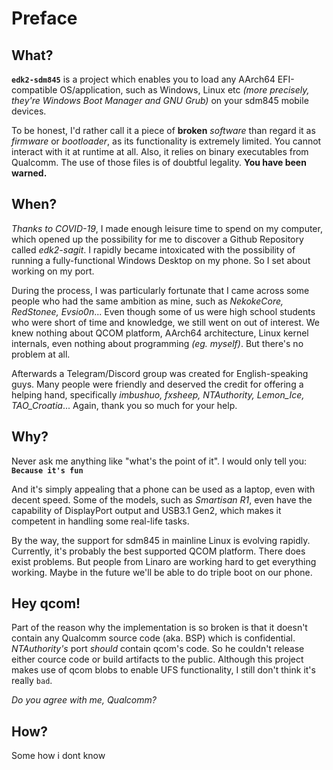 Preface
=======

## What?

**`edk2-sdm845`** is a project which enables you to load any AArch64 EFI-compatible OS/application, such as Windows, Linux etc *(more precisely, they're Windows Boot Manager and GNU Grub)* on your sdm845 mobile devices.

To be honest, I'd rather call it a piece of **broken** *software* than regard it as *firmware* or *bootloader*, as its functionality is extremely limited. You cannot interact with it at runtime at all. Also, it relies on binary executables from Qualcomm. The use of those files is of doubtful legality. **You have been warned.**

## When?

*Thanks to COVID-19*, I made enough leisure time to spend on my computer, which opened up the possibility for me to discover a Github Repository called *edk2-sagit*. I rapidly became intoxicated with the possibility of running a fully-functional Windows Desktop on my phone. So I set about working on my port.

During the process, I was particularly fortunate that I came across some people who had the same ambition as mine, such as *NekokeCore, RedStonee, Evsio0n*... Even though some of us were high school students who were short of time and knowledge, we still went on out of interest. We knew nothing about QCOM platform, AArch64 architecture, Linux kernel internals, even nothing about programming *(eg. myself)*. But there's no problem at all.

Afterwards a Telegram/Discord group was created for English-speaking guys. Many people were friendly and deserved the credit for offering a helping hand, specifically *imbushuo, fxsheep, NTAuthority, Lemon_Ice, TAO_Croatia*... Again, thank you so much for your help.

## Why?

Never ask me anything like "what's the point of it". I would only tell you:
**`Because it's fun`** 

And it's simply appealing that a phone can be used as a laptop, even with decent speed. Some of the models, such as *Smartisan R1*, even have the capability of DisplayPort output and USB3.1 Gen2, which makes it competent in handling some real-life tasks.

By the way, the support for sdm845 in mainline Linux is evolving rapidly. Currently, it's probably the best supported QCOM platform. There does exist problems. But people from Linaro are working hard to get everything working. Maybe in the future we'll be able to do triple boot on our phone.

## Hey qcom!

Part of the reason why the implementation is so broken is that it doesn't contain any Qualcomm source code (aka. BSP) which is confidential. *NTAuthority's* port *should* contain qcom's code. So he couldn't release either cource code or build artifacts to the public. Although this project makes use of qcom blobs to enable UFS functionality, I still don't think it's really `bad`.

*Do you agree with me, Qualcomm?*

## How?
 Some how i dont know
